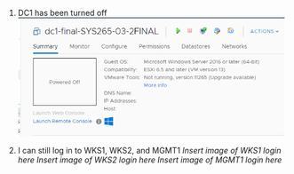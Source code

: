 1. DC1 has been turned off
![](https://github.com/CameronAuler/Group2-Final-Project/blob/ed7e3ee571fbd06bf6d20321f674f30198179bea/test-images/test-1/dc1%20turned%20off.PNG)

2. I can still log in to WKS1, WKS2, and MGMT1
_Insert image of WKS1 login here_
_Insert image of WKS2 login here_
_Insert image of MGMT1 login here_